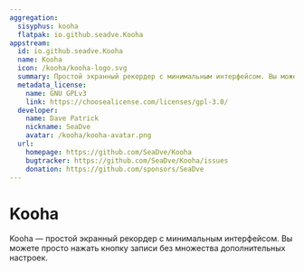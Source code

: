 ```yaml
---
aggregation:
  sisyphus: kooha
  flatpak: io.github.seadve.Kooha
appstream:
  id: io.github.seadve.Kooha
  name: Kooha
  icon: /kooha/kooha-logo.svg
  summary: Простой экранный рекордер с минимальным интерфейсом. Вы можете просто нажать кнопку записи без необходимости настраивать кучу настроек.
  metadata_license:
    name: GNU GPLv3
    link: https://choosealicense.com/licenses/gpl-3.0/
  developer:
    name: Dave Patrick
    nickname: SeaDve
    avatar: /kooha/kooha-avatar.png
  url:
    homepage: https://github.com/SeaDve/Kooha
    bugtracker: https://github.com/SeaDve/Kooha/issues
    donation: https://github.com/sponsors/SeaDve
---
```


# Kooha

Kooha — простой экранный рекордер с минимальным интерфейсом. Вы можете просто нажать кнопку записи без множества дополнительных настроек.

<!--@include: @apps/_parts/install/content-repo.md-->
<!--@include: @apps/_parts/install/content-flatpak.md-->
